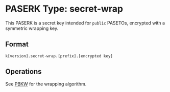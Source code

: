 # PASERK Type: secret-wrap

This PASERK is a secret key intended for `public` PASETOs, encrypted with a
symmetric wrapping key.

## Format

    k[version].secret-wrap.[prefix].[encrypted key]

## Operations

See [PBKW](../operations/Wrap.md) for the wrapping algorithm.
